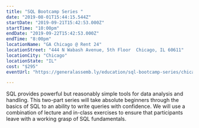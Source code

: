 ```yaml
---
title: "SQL Bootcamp Series "
date: "2019-08-01T15:44:15.544Z"
startDate: "2019-09-21T15:42:53.000Z"
startTime: "10:00pm"
endDate: "2019-09-22T15:42:53.000Z"
endTime: "8:00pm"
locationName: "GA Chicago @ Rent 24"
locationStreet: "444 N Wabash Avenue, 5th Floor  Chicago, IL 60611"
locationCity: "Chicago"
locationState: "IL"
cost: "$295"
eventUrl: "https://generalassemb.ly/education/sql-bootcamp-series/chicago/78222"

---
```


SQL provides powerful but reasonably simple tools for data analysis and handling. This two-part series will take absolute beginners through the basics of SQL to an ability to write queries with confidence. We will use a combination of lecture and in-class exercises to ensure that participants leave with a working grasp of SQL fundamentals.

